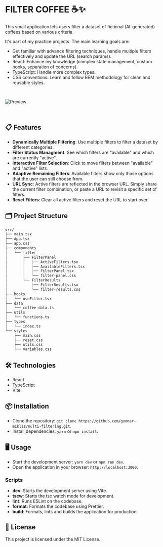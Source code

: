 # FILTER COFFEE ☕✨

This small application lets users filter a dataset of fictional (AI-generated) coffees based on various criteria.

It's part of my practice projects. The main learning goals are:

- Get familiar with advance filtering techniques, handle multiple filters effectively and update the URL (search params).
- React: Enhance my knowledge (complex state management, custom hooks, separation of concerns).
- TypeScript: Handle more complex types.
- CSS conventions: Learn and follow BEM methodology for clean and reusable styles.

&nbsp;

![Preview](https://res.cloudinary.com/dyrcsywk9/image/upload/v1726687050/multi-filtering-tablet.webp)

&nbsp;

## 📋 Features

- **Dynamically Multiple Filtering**: Use multiple filters to filter a dataset by different categories.
- **Filter Status Managment**: See which filters are "available" and which are currently "active".
- **Interactive Filter Selection**: Click to move filters between "available" and "active" lists.
- **Adaptive Remaining Filters**: Available filters show only those options that the user can still choose from.
- **URL Sync**: Active filters are reflected in the browser URL. Simply share the current filter combination, or paste a URL to revisit a specific set of filters.
- **Reset Filters**: Clear all active filters and reset the URL to start over.

## 🗂️ Project Structure

```bash
src/
├── main.tsx
├── App.tsx
├── app.css
├── components
│   └── filter
│       ├── FilterPanel
│       │   ├── ActiveFilters.tsx
│       │   ├── AvailableFilters.tsx
│       │   ├── FilterPanel.tsx
│       │   └── filter-panel.css
│       └── FilterResults
│           ├── FilterResults.tsx
│           └── filter-results.css
├── hooks
│   └── useFilter.tsx
├── data
│   └── coffee-data.ts
├── utils
│   └── functions.ts
├── types
│   └── index.ts
└── styles
    ├── main.css
    ├── reset.css
    ├── utils.css
    └── variables.css
```

## 🛠️ Technologies

- React
- TypeScript
- Vite

## 📦 Installation

- Clone the repository: `git clone https://github.com/gunnar-miklis/multi-filtering.git`.
- Install dependencies: `yarn` or `npm install`.

## 🖥️ Usage

- Start the development server: `yarn dev` or `npm run dev`.
- Open the application in your browser: `http://localhost:3000`.

### Scripts

- **dev**: Starts the development server using Vite.
- **tscw**: Starts the tsc watch mode for development.
- **lint**: Runs ESLint on the codebase.
- **format**: Formats the codebase using Prettier.
- **build**: Formats, lints and builds the application for production.

## 📜 License

This project is licensed under the MIT License.
